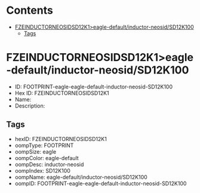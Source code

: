 



Contents
========

* [FZEINDUCTORNEOSIDSD12K1>eagle-default/inductor-neosid/SD12K100](#fzeinductorneosidsd12k1eagle-defaultinductor-neosidsd12k100)
	* [Tags](#tags)

# FZEINDUCTORNEOSIDSD12K1>eagle-default/inductor-neosid/SD12K100

- ID: FOOTPRINT-eagle-eagle-default-inductor-neosid-SD12K100
- Hex ID: FZEINDUCTORNEOSIDSD12K1
- Name: 
- Description: 

## Tags

- hexID: FZEINDUCTORNEOSIDSD12K1
- oompType: FOOTPRINT
- oompSize: eagle
- oompColor: eagle-default
- oompDesc: inductor-neosid
- oompIndex: SD12K100
- oompName: eagle-default/inductor-neosid/SD12K100
- oompID: FOOTPRINT-eagle-eagle-default-inductor-neosid-SD12K100
